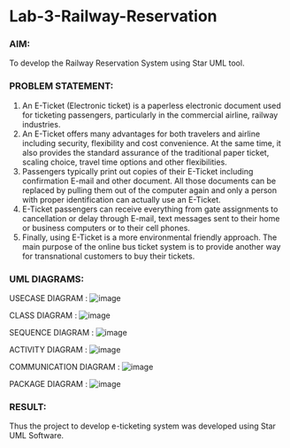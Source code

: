 # Lab-3-Railway-Reservation

### AIM:
To develop the Railway Reservation System using Star UML tool.
### PROBLEM STATEMENT:
1. An E-Ticket (Electronic ticket) is a paperless electronic document used for ticketing
passengers, particularly in the commercial airline, railway industries.
2. An E-Ticket offers many advantages for both travelers and airline including security,
flexibility and cost convenience. At the same time, it also provides the standard assurance of
the traditional paper ticket, scaling choice, travel time options and other flexibilities.
3. Passengers typically print out copies of their E-Ticket including confirmation E-mail
and other document. All those documents can be replaced by pulling them out of the computer
again and only a person with proper identification can actually use an E-Ticket.
4. E-Ticket passengers can receive everything from gate assignments to cancellation or
delay through E-mail, text messages sent to their home or business computers or to their cell
phones.
5. Finally, using E-Ticket is a more environmental friendly approach. The main purpose
of the online bus ticket system is to provide another way for transnational customers to buy
their tickets.
### UML DIAGRAMS:
USECASE DIAGRAM :
![image](https://github.com/user-attachments/assets/a84de68a-4b06-418a-a8ff-d7db9de1a6e8)


CLASS DIAGRAM :
![image](https://github.com/user-attachments/assets/17867483-bd79-42e9-8a0a-309a026be763)


SEQUENCE DIAGRAM :
![image](https://github.com/user-attachments/assets/c10996a5-d698-4303-9cd2-ec9e63f0052d)


ACTIVITY DIAGRAM :
![image](https://github.com/user-attachments/assets/c40cb45e-5b2b-44bd-943c-5b51d28b54bd)


COMMUNICATION DIAGRAM :
![image](https://github.com/user-attachments/assets/9e54db1d-2c52-4ece-b3e7-f3a1213f6266)


PACKAGE DIAGRAM :
![image](https://github.com/user-attachments/assets/6a31f2e4-85aa-4dfb-8958-96eb7719d038)



### RESULT:
Thus the project to develop e-ticketing system was developed using Star UML Software.
